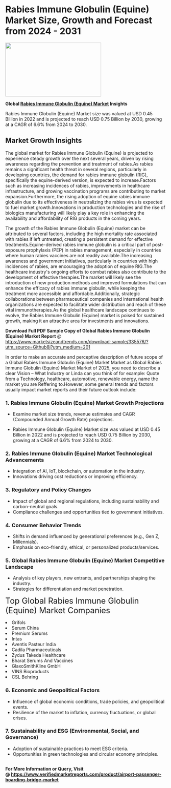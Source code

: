 <H1>Rabies Immune Globulin (Equine) Market Size, Growth and Forecast from 2024 - 2031</H1><img class="aligncenter size-medium wp-image-584254" src="https://thirdeyenews.in/wp-content/uploads/2024/09/Global-Market-Research-300x168.jpeg" alt="" width="300" height="168" /><p><strong>Global&nbsp;<a href="https://www.marketsizeandtrends.com/download-sample/335576/?utm_source=Github8j?utm_medium=201">Rabies Immune Globulin (Equine) Market</a> Insights</strong></p><p>Rabies Immune Globulin (Equine) Market size was valued at USD 0.45 Billion in 2022 and is projected to reach USD 0.75 Billion by 2030, growing at a CAGR of 6.6% from 2024 to 2030.</p><p><h2>Market Growth Insights</h2> <p>The global market for Rabies Immune Globulin (Equine) is projected to experience steady growth over the next several years, driven by rising awareness regarding the prevention and treatment of rabies.As rabies remains a significant health threat in several regions, particularly in developing countries, the demand for rabies immune globulin (RIG), specifically the equine-derived version, is expected to increase.Factors such as increasing incidences of rabies, improvements in healthcare infrastructure, and growing vaccination programs are contributing to market expansion.Furthermore, the rising adoption of equine rabies immune globulin due to its effectiveness in neutralizing the rabies virus is expected to fuel market growth.Innovations in production technologies and the rise of biologics manufacturing will likely play a key role in enhancing the availability and affordability of RIG products in the coming years.</p> <p>The growth of the Rabies Immune Globulin (Equine) market can be attributed to several factors, including the high mortality rate associated with rabies if left untreated, creating a persistent demand for effective treatments.Equine-derived rabies immune globulin is a critical part of post-exposure prophylaxis (PEP) in rabies management, especially in countries where human rabies vaccines are not readily available.The increasing awareness and government initiatives, particularly in countries with high incidences of rabies, are encouraging the adoption of equine RIG.The healthcare industry's ongoing efforts to combat rabies also contribute to the development of effective therapies.The market will likely see the introduction of new production methods and improved formulations that can enhance the efficacy of rabies immune globulin, while keeping the treatment more accessible and affordable.Additionally, strategic collaborations between pharmaceutical companies and international health organizations are expected to facilitate wider distribution and reach of these vital immunotherapies.As the global healthcare landscape continues to evolve, the Rabies Immune Globulin (Equine) market is poised for sustained growth, making it an attractive area for investments and innovations.</p> <p><span class=""><strong>Download Full PDF Sample Copy of Global Rabies Immune Globulin (Equine) Market Report</strong> @ <a href="https://www.marketsizeandtrends.com/download-sample/335576/?utm_source=Github8j?utm_medium=201" target="_blank">https://www.marketsizeandtrends.com/download-sample/335576/?utm_source=Github8j?utm_medium=201</a></span></p><p>In order to make an accurate and perceptive description of future scope of a Global&nbsp;Rabies Immune Globulin (Equine) Market Market as Global&nbsp;Rabies Immune Globulin (Equine) Market Market of 2025, you need to describe a clear Vision &ndash; What Industry or Linda can you think of for example: Quote from a Technology, healthcare, automotive, renewable energy, name the market you are Reffering to.However, some general trends and factors usually impact market reports and their future outlook include:</p><h3>1.&nbsp;<strong>Rabies Immune Globulin (Equine) Market Growth Projections</strong></h3><ul><li>Examine market size trends, revenue estimates and CAGR (Compounded Annual Growth Rate) projections.</li><li><p>Rabies Immune Globulin (Equine) Market size was valued at USD 0.45 Billion in 2022 and is projected to reach USD 0.75 Billion by 2030, growing at a CAGR of 6.6% from 2024 to 2030.</p></li></ul><h3>2.&nbsp;<strong>Rabies Immune Globulin (Equine) Market Technological Advancements</strong></h3><ul><li>Integration of AI, IoT, blockchain, or automation in the industry.</li><li>Innovations driving cost reductions or improving efficiency.</li></ul><h3>3.&nbsp;<strong>Regulatory and Policy Changes</strong></h3><ul><li>Impact of global and regional regulations, including sustainability and carbon-neutral goals.</li><li>Compliance challenges and opportunities tied to government initiatives.</li></ul><h3>4.&nbsp;<strong>Consumer Behavior Trends</strong></h3><ul><li>Shifts in demand influenced by generational preferences (e.g., Gen Z, Millennials).</li><li>Emphasis on eco-friendly, ethical, or personalized products/services.</li></ul><h3>5.&nbsp;<strong>Global Rabies Immune Globulin (Equine) Market Competitive Landscape</strong></h3><ul><li>Analysis of key players, new entrants, and partnerships shaping the industry.</li><li>Strategies for differentiation and market penetration.</li></ul><p data-pm-slice="1 1 []"><span style="color: inherit; font-family: inherit; font-size: 25px;">Top Global Rabies Immune Globulin (Equine) Market Companies</span></p><div class="" data-test-id=""><p><li>Grifols</li><li> Serum China</li><li> Premium Serums</li><li> Intas</li><li> Aventis Pasteur India</li><li> Cadila Pharmaceuticals</li><li> Zydus Takeda Healthcare</li><li> Bharat Serums And Vaccines</li><li> GlaxoSmithKline GmbH</li><li> VINS Bioproducts</li><li> CSL Behring</li></p></div><h3>6.&nbsp;<strong>Economic and Geopolitical Factors</strong></h3><ul><li>Influence of global economic conditions, trade policies, and geopolitical events.</li><li>Resilience of the market to inflation, currency fluctuations, or global crises.</li></ul><h3>7.&nbsp;<strong>Sustainability and ESG (Environmental, Social, and Governance)</strong></h3><ul><li>Adoption of sustainable practices to meet ESG criteria.</li><li>Opportunities in green technologies and circular economy principles.</li></ul><h2><strong style="font-size: 14px;">For More Information or Query, Visit @&nbsp;</strong><a style="background-color: #ffffff; font-size: 14px;" href="https://www.marketsizeandtrends.com/report/rabies-immune-globulin-equine-market/" target="_blank">https://www.verifiedmarketreports.com/product/airport-passenger-boarding-bridge-market</a></h2>